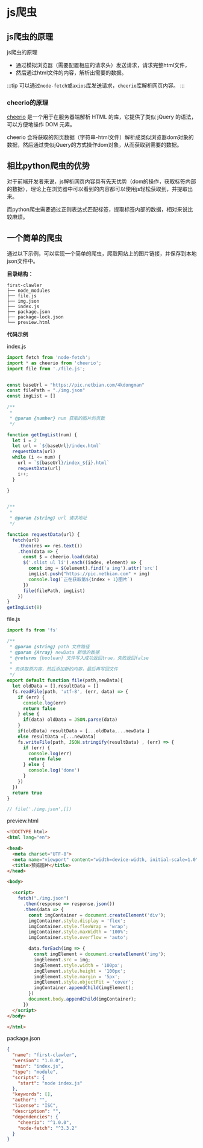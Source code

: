 # js爬虫

## js爬虫的原理

js爬虫的原理 
- 通过模拟浏览器（需要配置相应的请求头）发送请求，请求完整html文件，
- 然后通过html文件的内容，解析出需要的数据。

:::tip
可以通过`node-fetch`或`axios`库发送请求，`cheerio`库解析网页内容。
:::

### cheerio的原理

[cheerio](https://cheerio.nodejs.cn/) 是一个用于在服务器端解析 HTML 的库，它提供了类似 jQuery 的语法，可以方便地操作 DOM 元素。

cheerio 会将获取的网页数据（字符串-html文件）解析成类似浏览器dom对象的数据，然后通过类似jQuery的方式操作dom对象，从而获取到需要的数据。

## 相比python爬虫的优势

对于前端开发者来说，js解析网页内容具有先天优势（dom的操作，获取标签内部的数据），理论上在浏览器中可以看到的内容都可以使用js轻松获取到，并提取出来。

而python爬虫需要通过正则表达式匹配标签，提取标签内部的数据，相对来说比较麻烦。

## 一个简单的爬虫

通过以下示例，可以实现一个简单的爬虫，爬取网站上的图片链接，并保存到本地json文件中。

**目录结构：**
``` 
first-clawler
├── node_modules
├── file.js
├── img.json
├── index.js
├── package.json
├── package-lock.json
└── preview.html
```

**代码示例**

index.js
```js
import fetch from 'node-fetch';
import * as cheerio from 'cheerio';
import file from './file.js';


const baseUrl = "https://pic.netbian.com/4kdongman"
const filePath = "./img.json"
const imgList = []

/**
 * 
 * @param {number} num 获取的图片的页数
 */

function getImgList(num) {
  let i = 2
  let url = `${baseUrl}/index.html`
  requestData(url)
  while (i <= num) {
    url = `${baseUrl}/index_${i}.html`
    requestData(url)
    i++;
  }

}


/**
 * 
 * @param {string} url 请求地址 
 */

function requestData(url) {
  fetch(url)
    .then(res => res.text())
    .then(data => {
      const $ = cheerio.load(data)
      $('.slist ul li').each((index, element) => {
        const img = $(element).find('a img').attr('src')
        imgList.push("https://pic.netbian.com" + img)
        console.log(`正在获取第${index + 1}图片`)
      })
      file(filePath, imgList)
    })
}
getImgList(8)


```
file.js
```js
import fs from 'fs'

/**
 * @param {string} path 文件路径
 * @param {Array} newData 新增的数据
 * @returns {boolean} 文件写入成功返回true，失败返回false
 * 
 * 先读取原内容，然后添加新的内容，最后再写回文件
 */
export default function file(path,newData){
  let oldData = [],resultData = []
  fs.readFile(path, 'utf-8', (err, data) => {
    if (err) {
      console.log(err)
      return false
    } else {
      if(data) oldData = JSON.parse(data)
    }
    if(oldData) resultData = [...oldData,...newData ]
    else resultData =[...newData]
    fs.writeFile(path, JSON.stringify(resultData) , (err) => {
      if (err) {
        console.log(err)
        return false
      } else {
        console.log('done')
      }
    })
  })
  return true
}

// file('./img.json',[])
```
preview.html
```html
<!DOCTYPE html>
<html lang="en">

<head>
  <meta charset="UTF-8">
  <meta name="viewport" content="width=device-width, initial-scale=1.0">
  <title>预览图片</title>
</head>

<body>

  <script>
    fetch("./img.json")
      .then(response => response.json())
      .then(data => {
        const imgContainer = document.createElement('div');
        imgContainer.style.display = 'flex';
        imgContainer.style.flexWrap = 'wrap';
        imgContainer.style.maxWidth = '100%';
        imgContainer.style.overflow = 'auto';

        data.forEach(img => {
          const imgElement = document.createElement('img');
          imgElement.src = img;
          imgElement.style.width = '100px';
          imgElement.style.height = '100px';
          imgElement.style.margin = '5px';
          imgElement.style.objectFit = 'cover';
          imgContainer.appendChild(imgElement);
        })
        document.body.appendChild(imgContainer);
      })
  </script>
</body>

</html>
```

package.json
```json
{
  "name": "first-clawler",
  "version": "1.0.0",
  "main": "index.js",
  "type": "module",
  "scripts": {
    "start": "node index.js"
  },
  "keywords": [],
  "author": "",
  "license": "ISC",
  "description": "",
  "dependencies": {
    "cheerio": "^1.0.0",
    "node-fetch": "^3.3.2"
  }
}
```

